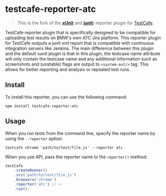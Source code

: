 # testcafe-reporter-atc
<!-- [![Build Status](https://travis-ci.org/alexschwantes/testcafe-reporter-junit.svg)](https://travis-ci.org/alexschwantes/testcafe-reporter-junit) -->

> This is the fork of the [**xUnit**](https://github.com/DevExpress/testcafe-reporter-xunit) and [**junit**](https://github.com/alexschwantes/testcafe-reporter-junit#readme)) reporter plugin for [TestCafe](http://devexpress.github.io/testcafe).

TestCafe reporter plugin that is specifically designed to be compatible for uploading test results on BMW's own ATC Jira platform. This reporter plugin for TestCafe outputs a junit xml report that is compatible with continuous integration servers like Jenkins. The main difference between this plugin and the default xunit plugin is that in this plugin, the testcase name attribute will only contain the testcase name and any additional information such as screenshots and (unstable) flags are output to `<system-out/>` tag. This allows for better reporting and analysis or repeated test runs.

## Install

To install this reporter, you can use the following command:

```
npm install testcafe-reporter-atc
```

## Usage

When you run tests from the command line, specify the reporter name by using the `--reporter` option:

```
testcafe chrome 'path/to/test/file.js' --reporter atc
```


When you use API, pass the reporter name to the `reporter()` method:

```js
testCafe
    .createRunner()
    .src('path/to/test/file.js')
    .browsers('chrome')
    .reporter('atc') // <-
    .run();
```

